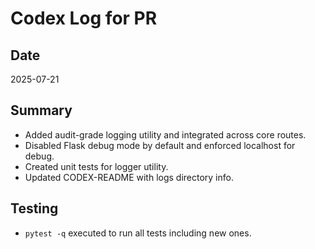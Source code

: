 # Codex Log for PR

## Date
2025-07-21

## Summary
- Added audit-grade logging utility and integrated across core routes.
- Disabled Flask debug mode by default and enforced localhost for debug.
- Created unit tests for logger utility.
- Updated CODEX-README with logs directory info.

## Testing
- `pytest -q` executed to run all tests including new ones.

